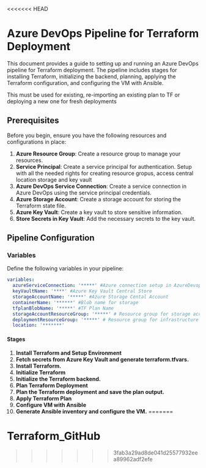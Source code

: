<<<<<<< HEAD
# Azure DevOps Pipeline for Terraform Deployment

This document provides a guide to setting up and running an Azure DevOps pipeline for Terraform deployment. The pipeline includes stages for installing Terraform, initializing the backend, planning, applying the Terraform configuration, and configuring the VM with Ansible.

This must be used for existing, re-importing an existing plan to TF or deploying a new one for fresh deployments

## Prerequisites

Before you begin, ensure you have the following resources and configurations in place:

1. **Azure Resource Group**: Create a resource group to manage your resources.
2. **Service Principal**: Create a service principal for authentication. Setup with all the needed rights for creating resource gropus, access central location storage and key vault
3. **Azure DevOps Service Connection**: Create a service connection in Azure DevOps using the service principal credentials.
4. **Azure Storage Account**: Create a storage account for storing the Terraform state file.
5. **Azure Key Vault**: Create a key vault to store sensitive information.
6. **Store Secrets in Key Vault**: Add the necessary secrets to the key vault.

## Pipeline Configuration

### Variables

Define the following variables in your pipeline:

```yaml
variables:
  azureServiceConnection: '*****' #Azure connection setup in AzureDevops and Azure
  keyVaultName: '****' #Azure Key Vault Central Store
  storageAccountName: '*****' #Azure Storage Cental Account
  containerName: '******' #Blob name for storage
  tfplanBlobName: '*****' #TF Plan Name
  storageAccountResourceGroup: '*****' # Resource group for storage account
  deploymentResourceGroup: '*****' # Resource group for infrastructure deployment
  location: '*******'
```
#### Stages
1. **Install Terraform and Setup Environment**
2. **Fetch secrets from Azure Key Vault and generate terraform.tfvars.**
3. **Install Terraform.**
4. **Initialize Terraform**
5. **Initialize the Terraform backend.**
6. **Plan Terraform Deployment**
7. **Plan the Terraform deployment and save the plan output.**
8. **Apply Terraform Plan**
9. **Configure VM with Ansible**
10. **Generate Ansible inventory and configure the VM.**
=======
# Terraform_GitHub
>>>>>>> 3fab3a29ad8de041d25577932eea89962adf2efe
